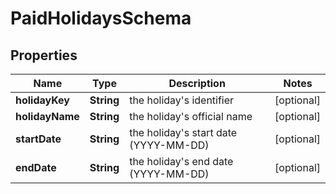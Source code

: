 

# PaidHolidaysSchema


## Properties

| Name | Type | Description | Notes |
|------------ | ------------- | ------------- | -------------|
|**holidayKey** | **String** | the holiday&#39;s identifier |  [optional] |
|**holidayName** | **String** | the holiday&#39;s official name |  [optional] |
|**startDate** | **String** | the holiday&#39;s start date (YYYY-MM-DD) |  [optional] |
|**endDate** | **String** | the holiday&#39;s end date (YYYY-MM-DD) |  [optional] |



